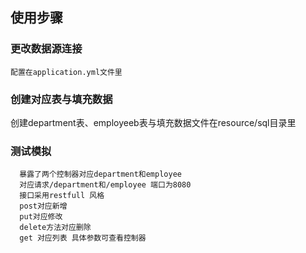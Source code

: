 ## 使用步骤

### 更改数据源连接 
    配置在application.yml文件里
### 创建对应表与填充数据 
  创建department表、employeeb表与填充数据文件在resource/sql目录里
###  测试模拟
      暴露了两个控制器对应department和employee
      对应请求/department和/employee 端口为8080
      接口采用restfull 风格 
      post对应新增 
      put对应修改 
      delete方法对应删除
      get 对应列表 具体参数可查看控制器
      
    
    